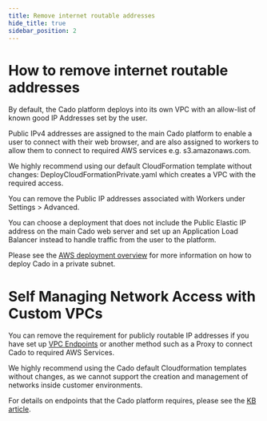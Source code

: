 ```yaml
---
title: Remove internet routable addresses
hide_title: true
sidebar_position: 2
---
```


# How to remove internet routable addresses
By default, the Cado platform deploys into its own VPC with an allow-list of known good IP Addresses set by the user.

Public IPv4 addresses are assigned to the main Cado platform to enable a user to connect with their web browser, and are also assigned to workers to allow them to connect to required AWS services e.g. s3.amazonaws.com.

We highly recommend using our default CloudFormation template without changes: DeployCloudFormationPrivate.yaml which creates a VPC with the required access.

You can remove the Public IP addresses associated with Workers under Settings > Advanced.

You can choose a deployment that does not include the Public Elastic IP address on the main Cado web server and set up an Application Load Balancer instead to handle traffic from the user to the platform.

Please see the [AWS deployment overview](/cado-response/deploy/aws/cloudformation) for more information on how to deploy Cado in a private subnet.

# Self Managing Network Access with Custom VPCs
You can remove the requirement for publicly routable IP addresses if you have set up [VPC Endpoints](https://tomgregory.com/when-to-use-an-aws-s3-vpc-endpoint/) or another method such as a Proxy to connect Cado to required AWS Services.

We highly recommend using the Cado default Cloudformation templates without changes, as we cannot support the creation and management of networks inside customer environments.

For details on endpoints that the Cado platform requires, please see the [KB article](https://cadosecurity.zendesk.com/hc/en-gb/articles/23260537866385-What-AWS-endpoints-does-the-platform-require-access-to).
